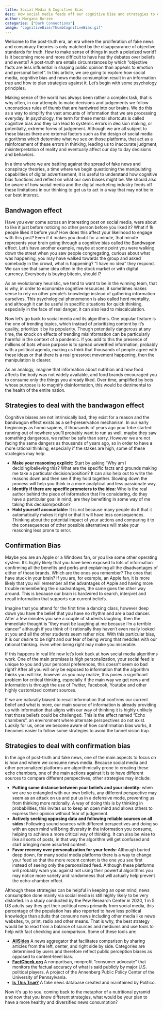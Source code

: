 ```yaml
---
title: Social Media & Cognitive Bias
desc: How social media feeds off our cognitive bias and strategies to deal with it
author: Morgane Borzee
categories: ["Dark Connections"]
image: "cognitiveBias/ThumbCognitiveBias.gif"
---
```


Welcome to the post-truth era, an era where the proliferation of fake news and conspiracy theories is only matched by the disappearance of objective standards for truth. How to make sense of things in such a polarized world? Is it becoming more and more difficult to have healthy debates over beliefs and events? A post-truth era entails circumstances by which “objective facts are less influential in shaping public opinion than appeals to emotion and personal belief”. In this article, we are going to explore how social media, cognitive bias and news media consumption result in an information trap and how to plan strategies against it. Let’s begin with some psychology principles.

Making sense of the world has always been rather a complex task, that is why often, in our attempts to make decisions and judgements we follow unconscious rules of thumb that are hardwired into our brains. We do this as a way to simplify the vast amounts of information that we are processing everyday. In psychology, the term for these mental shortcuts is called cognitive bias and they can lead to systemic errors in decision making, or potentially, extreme forms of judgement. Although we are all subject to these biases there are external factors such as the design of social media algorithms which determine what we see on those platforms, that act as a reinforcement of these errors in thinking, leading us to inaccurate judgment, misinterpretation of reality and eventually affect our day to day decisions and behaviors.

In a time where we are battling against the spread of fake news and conspiracy theories, a time where we begin questioning the manipulating capabilities of digital advertisement, it is useful to understand how cognitive bias functions and reflect on what our own biases might be. We should also be aware of how social media and the digital marketing industry feeds off these limitations in our thinking to get us to act in a way that may not be in our best interest.


## Bandwagon effect

Have you ever come across an interesting post on social media, were about to like it just before noticing no other person before you liked it? What if 1k people liked it before you? How does this affect your likelihood to engage with this post? Even if it makes you doubt for a minute, that minute represents your brain going through a cognitive bias called the Bandwagon effect. Let’s have another example, maybe at some point you were walking down the street when you saw people congregating, curious about what was happening, you may have walked towards the group and asked somebody in the crowd, what is happening? “I have no idea” they respond. We can see that same idea often in the stock market or with digital currency. Everybody is buying bitcoin, should I?

As an evolutionary heuristic, we tend to want to be in the winning team, that is why, in order to economize cognitive resources, it sometimes makes sense to rely on other people’s knowledge instead of gathering information ourselves. This psychological phenomenon is also called herd mentality, and although it can be useful in specific situations for quick thinking, especially in the face of real danger, it can also lead to miscalculation.

Now let’s go back to social media and its algorithms. One popular feature is the one of trending topics, which instead of prioritizing content by it’s quality, prioritize it by its popularity. Though potentially dangerous at any time, the knock on effects of trending misinformation can be particularly harmful in the context of a pandemic. If you add to this the presence of millions of bots whose purpose is to spread unverified information, probably with a political agenda, making us think that thousands of people agree with these ideas or that there is a real grassroot movement happening, then the manipulation is clearer.

As an analogy, imagine that information about nutrition and how food affects the body was not widely available, and food brands encouraged you to consume only the things you already liked. Over time, amplified by bots whose purpose is to magnify disinformation, this would be detrimental to the health of the entire nation.


## Strategies to deal with the bandwagon effect

Cognitive biases are not intrinsically bad, they exist for a reason and the bandwagon effect exists as a self-preservation mechanism. In our early beginnings as homo sapiens, if thousands of years ago your tribe started running out of nowhere you’ll probably want to run as well, maybe they saw something dangerous, we rather be safe than sorry. However we are not facing the same dangers as thousands of years ago, so in order to have a more rational thinking, especially if the stakes are high, some of these strategies may help:

* **Make your reasoning explicit:** Start by asking “Why am I deciding/believing this? What are the specific facts and grounds making me take a particular decision/position? It can also help out to write the reasons down and then see if they hold together. Slowing down the process will help you think in a more analytical and less passionate way.
* **Identify if there are specific promoters to the idea:** Who is the real author behind the piece of information that I’m considering, do they have a particular goal in mind, are they benefiting in some way of me taking this decision/position?
* **Hold yourself accountable:** It is not because many people do it that it automatically makes it right or that it will have less consequences. Thinking about the potential impact of your actions and comparing it to the consequences of other possible alternatives will make your reasoning less prone to error.

## Confirmation Bias

Maybe you are an Apple or a Windows fan, or you like some other operating system. It’s highly likely that you have been exposed to lots of information confirming all the benefits and perks and explaining all the disadvantages of either of those brands. Which are the ones you remember? The ones that have stuck in your brain? If you are, for example, an Apple fan, it is more likely that you will remember all the advantages of Apple and having more trouble remembering the disadvantages, the same goes the other way around. This is because our brain is hardwired to search, interpret and recall information that supports our current beliefs. 

Imagine that you attend for the first time a dancing class, however deep down you have the belief that you have no rhythm and are a bad dancer. After a few minutes you see a couple of students laughing, then the immediate thought is “they must be laughing at me because I’m a terrible dancer” although if you think of it rationally they haven’t even really looked at you and all the other students seem rather nice. With this particular bias, it is our desire to be right and our fear of being wrong that meddles with our rational thinking. Even when being right may make you miserable.

If this happens in real life now let’s look back at how social media algorithms work. One of the main promises is high personalization, your social feed is unique to you and your personal preferences, this doesn’t seem so bad right? After all you will only be exposed to information that the algorithm thinks you will like, however as you may realize, this poses a significant problem for critical thinking, especially if the main way we get news and information is through the use of Twitter, Facebook, Youtube and other highly customized content sources. 

If we are naturally biased to recall information that confirms our current belief and what is more, our main source of information is already providing us with information that aligns with our way of thinking it is highly unlikely that those beliefs could be challenged. This is the effect named “Echo chambers”, an environment where alternate perspectives do not exist. Luckily for us, once we become aware of how confirmation bias works, it becomes easier to follow some strategies to avoid the tunnel vision trap.

## Strategies to deal with confirmation bias 

In the age of post-truth and fake news, one of the main aspects to focus on is how and where we consume news media. Because social media and other personalized platforms are algorithmically prone to creating these echo chambers, one of the main actions against it is to have different sources to compare different perspectives, other strategies may include:

* **Putting some distance between your beliefs and your identity:** when we are so entangled with our own beliefs, any different perspective may seem as an attack on us and put us in a defensive mode, preventing us from thinking more rationally. A way of doing this is by thinking in probabilities, this invites us to keep an open mind and allows others to express their opinion without fear of judgement.
* **Actively seeking opposing data and following reliable sources on all sides:** Following sound sources with different perspectives and doing so with an open mind will bring diversity in the information you consume, helping to achieve a more critical way of thinking. It can also be wise to like all sorts of posts, in that way the algorithm will get confused and start bringing more assorted content.
* **Favor recency over personalization for your feeds:** Although buried deep down, for many social media platforms there is a way to change your feed so that the more recent content is the one you see first instead of seeing only the personalized feed. Although these platforms will probably warn you against not using their powerful algorithms you may notice more variety and randomness that will actually help prevent the echo-chamber effect.

Although these strategies can be helpful in keeping an open mind, news consumption done mainly via social media is still highly likely to be very distorted. In a study conducted by the Pew Research Center in 2020, 1 in 5 US adults say they get their political news primarily from social media, this percentage of the population has also reported to have less political knowledge than adults that consume news including other media like news websites, tv, print, radio and other means. That is why, the best strategy would be to read from a balance of sources and mediums and use tools to help with fact checking and comparison. Some of these tools are:

* **[AllSides](https://www.allsides.com/unbiased-balanced-news)** A news aggregator that facilitates comparison by sharing articles from the left, center, and right side by side. Categories are determined by users and therefore reflect public perception biases as opposed to content-level bias.
* **[FactCheck.org](https://www.factcheck.org/)** A nonpartisan, nonprofit “consumer advocate” that monitors the factual accuracy of what is said publicly by major U.S. political players. A project of the Annenberg Public Policy Center of the University of Pennsylvania.
* **[Is This True?](https://www.politico.com/interactives/2018/is-this-true/)** A fake news database created and maintained by Politico.


Now it's up to you, coming back to the metaphor of a nutritional pyramid and now that you know different strategies, what would be your plan to have a more healthy and diversified news consumption?